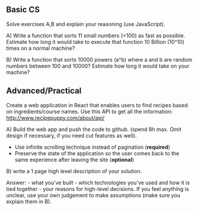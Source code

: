 ## Basic CS 

Solve exercises A,B and explain your reasoning (use JavaScript).

A) Write a function that sorts 11 small numbers (<100) as fast as possible. Estimate how long it would take to execute that function 10 Billion (10^10) times on a normal machine?

B) Write a function that sorts 10000 powers (a^b) where a and b are random numbers between 100 and 10000? Estimate how long it would take on your machine?


## Advanced/Practical

Create a web application in React that enables users to find recipes based on ingredients/course names. Use this API to get all the information: http://www.recipepuppy.com/about/api/ 


A) Build the web app and push the code to github. (spend 8h max. Omit design if necessary, if you need cut features as well).
   - Use infinite scrolling technique instead of pagination (**required**)
   - Preserve the state of the application so the user comes back to the same experience after leaving the site (**optional**)
   
B) write a 1 page high level description of your solution. 


Answer: - what you've built - which technologies you've used and how it is tied together - your reasons for high-level decisions. If you feel anything is unclear, use your own judgement to make assumptions (make sure you explain them in B).